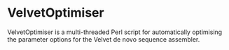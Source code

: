 # VelvetOptimiser

VelvetOptimiser is a multi-threaded Perl script for automatically optimising the parameter options for the Velvet de novo sequence assembler.
